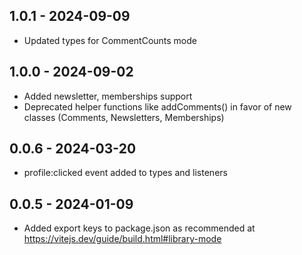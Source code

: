 ## 1.0.1 - 2024-09-09

-   Updated types for CommentCounts mode

## 1.0.0 - 2024-09-02

-   Added newsletter, memberships support
-   Deprecated helper functions like addComments() in favor of new classes (Comments, Newsletters, Memberships)

## 0.0.6 - 2024-03-20

-   profile:clicked event added to types and listeners

## 0.0.5 - 2024-01-09

-   Added export keys to package.json as recommended at https://vitejs.dev/guide/build.html#library-mode
